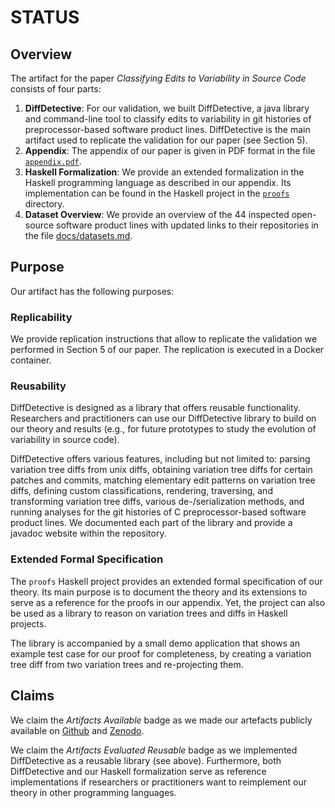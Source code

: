 # STATUS
## Overview
The artifact for the paper _Classifying Edits to Variability in Source Code_ consists of four parts:

1. **DiffDetective**: For our validation, we built DiffDetective, a java library and command-line tool to classify edits to variability in git histories of preprocessor-based software product lines. DiffDetective is the main artifact used to replicate the validation for our paper (see Section 5).
2. **Appendix**: The appendix of our paper is given in PDF format in the file [`appendix.pdf`][ddappendix].
3. **Haskell Formalization**: We provide an extended formalization in the Haskell programming language as described in our appendix. Its implementation can be found in the Haskell project in the [`proofs`][ddproofs] directory.
4. **Dataset Overview**: We provide an overview of the 44 inspected open-source software product lines with updated links to their repositories in the file [docs/datasets.md](docs/datasets.md).

## Purpose
Our artifact has the following purposes:

### **Replicability**
We provide replication instructions that allow to replicate the validation we performed in Section 5 of our paper. The replication is executed in a Docker container. 

### **Reusability**
DiffDetective is designed as a library that offers reusable functionality.
  Researchers and practitioners can use our DiffDetective library to build on our theory and results (e.g., for future prototypes to study the evolution of variability in source code).

  DiffDetective offers various features, including but not limited to:
  parsing variation tree diffs from unix diffs, obtaining variation tree diffs for certain patches and commits, matching elementary edit patterns on variation tree diffs, defining custom classifications, rendering, traversing, and transforming variation tree diffs, various de-/serialization methods, and running analyses for the git histories of C preprocessor-based software product lines. We documented each part of the library and provide a javadoc website within the repository.

### **Extended Formal Specification**
The `proofs` Haskell project provides an extended formal specification of our theory.
  Its main purpose is to document the theory and its extensions to serve as a reference for the proofs in our appendix.
  Yet, the project can also be used as a library to reason on variation trees and diffs in Haskell projects.
  
The library is accompanied by a small demo application that shows an example test case for our proof for completeness, by creating a variation tree diff from two variation trees and re-projecting them.

## Claims
We claim the _Artifacts Available_ badge as we made our artefacts publicly available on [Github][ddgithub] and [Zenodo][ddzenodo].

We claim the _Artifacts Evaluated Reusable_ badge as we implemented DiffDetective as a reusable library (see above).
Furthermore, both DiffDetective and our Haskell formalization serve as reference implementations if researchers or practitioners want to reimplement our theory in other programming languages.

[ddgithub]: https://github.com/VariantSync/DiffDetective/tree/esecfse
[ddzenodo]: UNDEFINED
[ddappendix]: https://github.com/VariantSync/DiffDetective/raw/esecfse/appendix.pdf
[ddproofs]: https://github.com/VariantSync/DiffDetective/tree/esecfse/proofs
